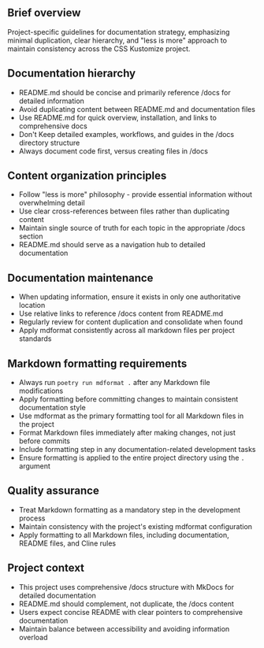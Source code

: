 ## Brief overview

Project-specific guidelines for documentation strategy, emphasizing minimal duplication, clear hierarchy, and "less is more" approach to maintain consistency across the CSS Kustomize project.

## Documentation hierarchy

- README.md should be concise and primarily reference /docs for detailed information
- Avoid duplicating content between README.md and documentation files
- Use README.md for quick overview, installation, and links to comprehensive docs
- Don't Keep detailed examples, workflows, and guides in the /docs directory structure
- Always document code first, versus creating files in /docs

## Content organization principles

- Follow "less is more" philosophy - provide essential information without overwhelming detail
- Use clear cross-references between files rather than duplicating content
- Maintain single source of truth for each topic in the appropriate /docs section
- README.md should serve as a navigation hub to detailed documentation

## Documentation maintenance

- When updating information, ensure it exists in only one authoritative location
- Use relative links to reference /docs content from README.md
- Regularly review for content duplication and consolidate when found
- Apply mdformat consistently across all markdown files per project standards

## Markdown formatting requirements

- Always run `poetry run mdformat .` after any Markdown file modifications
- Apply formatting before committing changes to maintain consistent documentation style
- Use mdformat as the primary formatting tool for all Markdown files in the project
- Format Markdown files immediately after making changes, not just before commits
- Include formatting step in any documentation-related development tasks
- Ensure formatting is applied to the entire project directory using the `.` argument

## Quality assurance

- Treat Markdown formatting as a mandatory step in the development process
- Maintain consistency with the project's existing mdformat configuration
- Apply formatting to all Markdown files, including documentation, README files, and Cline rules

## Project context

- This project uses comprehensive /docs structure with MkDocs for detailed documentation
- README.md should complement, not duplicate, the /docs content
- Users expect concise README with clear pointers to comprehensive documentation
- Maintain balance between accessibility and avoiding information overload
